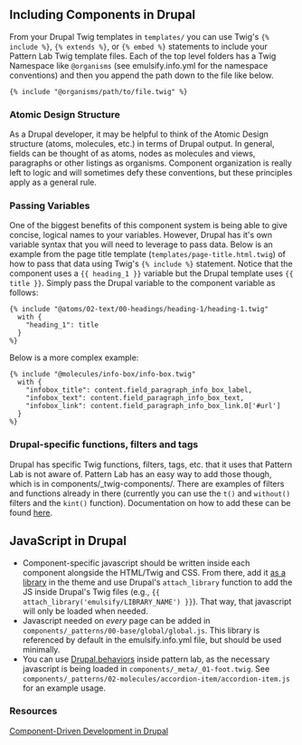 ## Including Components in Drupal

From your Drupal Twig templates in `templates/` you can use Twig's `{% include %}`, `{% extends %}`, or `{% embed %}` statements to include your Pattern Lab Twig template files. Each of the top level folders has a Twig Namespace like `@organisms` (see emulsify.info.yml for the namespace conventions) and then you append the path down to the file like below.

`{% include "@organisms/path/to/file.twig" %}`

### Atomic Design Structure

As a Drupal developer, it may be helpful to think of the Atomic Design structure (atoms, molecules, etc.) in terms of Drupal output. In general, fields can be thought of as atoms, nodes as molecules and views, paragraphs or other listings as organisms. Component organization is really left to logic and will sometimes defy these conventions, but these principles apply as a general rule.

### Passing Variables

One of the biggest benefits of this component system is being able to give  concise, logical names to your variables. However, Drupal has it's own variable syntax that you will need to leverage to pass data. Below is an example from the page title template (`templates/page-title.html.twig`) of how to pass that data using Twig's `{% include %}` statement. Notice that the component uses a   `{{ heading_1 }}` variable but the Drupal template uses `{{ title }}`. Simply pass the Drupal variable to the component variable as follows:

```
{% include "@atoms/02-text/00-headings/heading-1/heading-1.twig"
  with {
    "heading_1": title
  }
%}
```

Below is a more complex example:

```
{% include "@molecules/info-box/info-box.twig"
  with {
    "infobox_title": content.field_paragraph_info_box_label,
    "infobox_text": content.field_paragraph_info_box_text,
    "infobox_link": content.field_paragraph_info_box_link.0['#url']
  }
%}
```

### Drupal-specific functions, filters and tags

Drupal has specific Twig functions, filters, tags, etc. that it uses that Pattern Lab is not aware of. Pattern Lab has an easy way to add those though, which is in components/\_twig-components/. There are examples of filters and functions already in there (currently you can use the `t()` and `without()` filters and the `kint()` function). Documentation on how to add these can be found [here](https://github.com/pattern-lab/patternengine-php-twig#extending-twig-further).

## JavaScript in Drupal

- Component-specific javascript should be written inside each component alongside the HTML/Twig and CSS. From there, add it [as a library](https://www.drupal.org/theme-guide/8/assets) in the theme and use Drupal's `attach_library` function to add the JS inside Drupal's Twig files (e.g., `{{ attach_library('emulsify/LIBRARY_NAME') }}`). That way, that javascript will only be loaded when needed.
- Javascript needed on _every_ page can be added in `components/_patterns/00-base/global/global.js`. This library is referenced by default in the emulsify.info.yml file, but should be used minimally.
- You can use [Drupal.behaviors](https://www.drupal.org/node/2269515) inside pattern lab, as the necessary javascript is being loaded in `components/_meta/_01-foot.twig`. See `components/_patterns/02-molecules/accordion-item/accordion-item.js` for an example usage.

### Resources
[Component-Driven Development in Drupal](https://www.fourkitchens.com/blog/article/component-based-theming-drupal-8-video-series)
